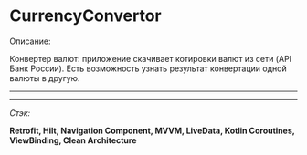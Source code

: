 # CurrencyConvertor

Описание:

Конвертер валют: приложение скачивает котировки валют из сети (API Банк России). Есть возможность узнать результат конвертации одной валюты в другую. 
___

___
_Стэк:_

__Retrofit, Hilt, Navigation Component, MVVM, LiveData, Kotlin Coroutines, ViewBinding, Clean Architecture__
